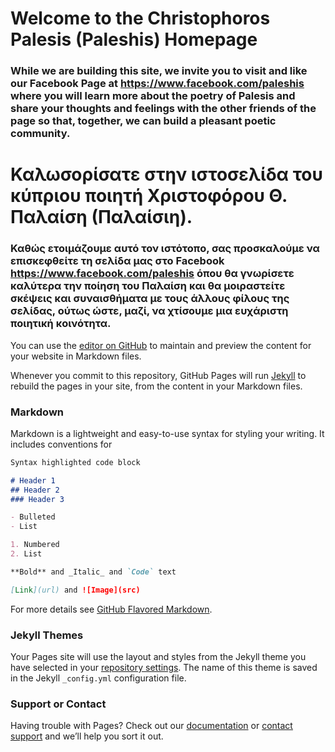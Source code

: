 
# Welcome to the Christophoros Palesis (Paleshis) Homepage

### While we are building this site, we invite you to visit and like our Facebook Page at https://www.facebook.com/paleshis where you will learn more about the poetry of Palesis and share  your thoughts and feelings with the other friends of the page so that, together, we can build a pleasant poetic community.


# Καλωσορίσατε στην ιστοσελίδα του κύπριου ποιητή Χριστοφόρου Θ. Παλαίση (Παλαίσιη).

### Καθώς ετοιμάζουμε αυτό τον ιστότοπο, σας προσκαλούμε να επισκεφθείτε τη σελίδα μας στο Facebook https://www.facebook.com/paleshis όπου θα γνωρίσετε καλύτερα την ποίηση του Παλαίση και θα μοιραστείτε σκέψεις και συναισθήματα με τους άλλους φίλους της σελίδας, ούτως ώστε, μαζί, να χτίσουμε μια ευχάριστη ποιητική κοινότητα.

You can use the [editor on GitHub](https://github.com/johnpalesis/johnpalesis.github.io/edit/master/index.md) to maintain and preview the content for your website in Markdown files.

Whenever you commit to this repository, GitHub Pages will run [Jekyll](https://jekyllrb.com/) to rebuild the pages in your site, from the content in your Markdown files.

### Markdown

Markdown is a lightweight and easy-to-use syntax for styling your writing. It includes conventions for

```markdown
Syntax highlighted code block

# Header 1
## Header 2
### Header 3

- Bulleted
- List

1. Numbered
2. List

**Bold** and _Italic_ and `Code` text

[Link](url) and ![Image](src)
```

For more details see [GitHub Flavored Markdown](https://guides.github.com/features/mastering-markdown/).

### Jekyll Themes

Your Pages site will use the layout and styles from the Jekyll theme you have selected in your [repository settings](https://github.com/johnpalesis/johnpalesis.github.io/settings). The name of this theme is saved in the Jekyll `_config.yml` configuration file.

### Support or Contact

Having trouble with Pages? Check out our [documentation](https://help.github.com/categories/github-pages-basics/) or [contact support](https://github.com/contact) and we’ll help you sort it out.
